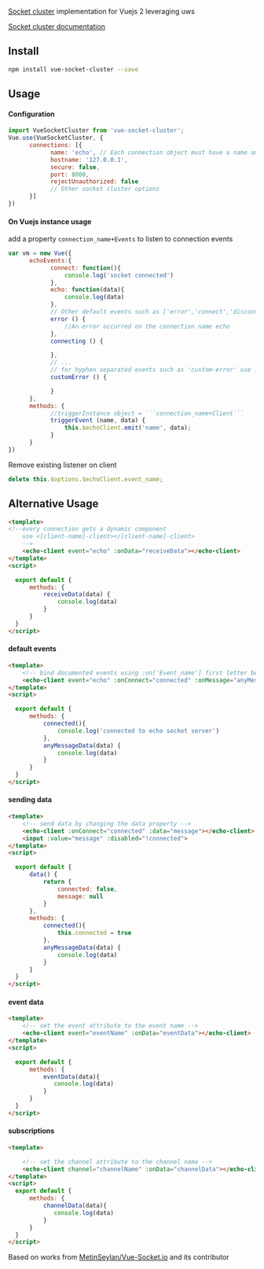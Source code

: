 [Socket cluster](http://socketcluster.io/#!/) implementation for Vuejs 2 leveraging uws

[Socket cluster documentation](http://socketcluster.io/#!/docs)

## Install

``` bash
npm install vue-socket-cluster --save
```

## Usage
#### Configuration
``` js
import VueSocketCluster from 'vue-socket-cluster';
Vue.use(VueSocketCluster, {
      connections: [{
            name: 'echo', // Each connection object must have a name and the name must be unique in the array
            hostname: '127.0.0.1',
            secure: false,
            port: 8000,
            rejectUnauthorized: false
            // Other socket cluster options
      }]
})
```

#### On Vuejs instance usage
add a property ```connection_name+Events``` to listen to connection events
``` js
var vm = new Vue({
      echoEvents:{
            connect: function(){
                console.log('socket connected')
            },
            echo: function(data){
                console.log(data)
            },
            // Other default events such as ['error','connect','disconnect','connectAbort','connecting', ...] as written on the documentation
            error () {
                //An error occurred on the connection name echo
            },
            connecting () {

            },
            // ...
            // for hyphen separated events such as 'custom-error' use ...
            customError () {

            }
      },
      methods: {
            //triggerInstance object = ```connection_name+Client```
            triggerEvent (name, data) {
                this.$echoClient.emit('name', data);
            }
      }
})
```


Remove existing listener on client
``` js
delete this.$options.$echoClient.event_name;
```
## Alternative Usage

```html
<template>
<!--every connection gets a dynamic component
    use <[client-name]-client></[client-name]-client>
    -->
    <echo-client event="echo" :onData="receiveData"></echo-client>
</template>
<script>

  export default {
      methods: {
          receiveData(data) {
              console.log(data)
          }
      }
  }
</script>
```
#### default events

```html
<template>
    <!-- bind documented events using :on['Event_name'] first letter being a capital letter -->
    <echo-client event="echo" :onConnect="connected" :onMessage="anyMessageData"></echo-client>
</template>
<script>

  export default {
      methods: {
          connected(){
              console.log('connected to echo socket server')
          },
          anyMessageData(data) {
              console.log(data)
          }
      }
  }
</script>
```

#### sending data

```html
<template>
    <!-- send data by changing the data property -->
    <echo-client :onConnect="connected" :data="message"></echo-client>
    <input :value="message" :disabled="!connected">
</template>
<script>

  export default {
      data() {
          return {
              connected: false,
              message: null
          }  
      },
      methods: {
          connected(){
              this.connected = true
          },
          anyMessageData(data) {
              console.log(data)
          }
      }
  }
</script>
```
#### event data

```html
<template>
    <!-- set the event attribute to the event name -->
    <echo-client event="eventName" :onData="eventData"></echo-client>
</template>
<script>

  export default {
      methods: {
          eventData(data){
             console.log(data)
          }
      }
  }
</script>
```

#### subscriptions

```html
<template>

    <!-- set the channel attribute to the channel name -->
    <echo-client channel="channelName" :onData="channelData"></echo-client>
</template>
<script>
  export default {
      methods: {
          channelData(data){
             console.log(data)
          }
      }
  }
</script>
```

Based on works from [MetinSeylan/Vue-Socket.io](https://github.com/MetinSeylan/Vue-Socket.io) and its contributor

